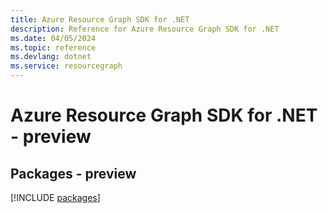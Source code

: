 ```yaml
---
title: Azure Resource Graph SDK for .NET
description: Reference for Azure Resource Graph SDK for .NET
ms.date: 04/05/2024
ms.topic: reference
ms.devlang: dotnet
ms.service: resourcegraph
---
```

# Azure Resource Graph SDK for .NET - preview
## Packages - preview
[!INCLUDE [packages](resource-graph-index.md)]